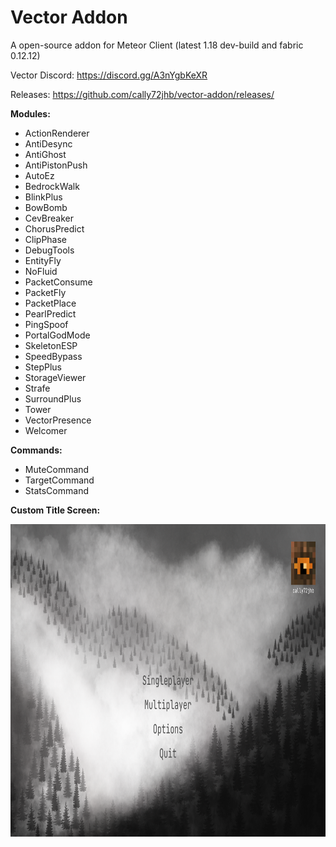 # Vector Addon
A open-source addon for Meteor Client (latest 1.18 dev-build and fabric 0.12.12)

Vector Discord:
https://discord.gg/A3nYgbKeXR

Releases:
https://github.com/cally72jhb/vector-addon/releases/

**Modules:**
- ActionRenderer
- AntiDesync
- AntiGhost
- AntiPistonPush
- AutoEz
- BedrockWalk
- BlinkPlus
- BowBomb
- CevBreaker
- ChorusPredict
- ClipPhase
- DebugTools
- EntityFly
- NoFluid
- PacketConsume
- PacketFly
- PacketPlace
- PearlPredict
- PingSpoof
- PortalGodMode
- SkeletonESP
- SpeedBypass
- StepPlus
- StorageViewer
- Strafe
- SurroundPlus
- Tower
- VectorPresence
- Welcomer

**Commands:**
- MuteCommand
- TargetCommand
- StatsCommand

**Custom Title Screen:**

<img src="https://raw.githubusercontent.com/cally72jhb/cally72jhb/main/assets/background.png" width="960px" height="500px">

